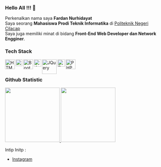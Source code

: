 ### Hello All !!! 👋

<!--
**Fardan-Nurhidayat/Fardan-Nurhidayat** is a ✨ _special_ ✨ repository because its `README.md` (this file) appears on your GitHub profile.

Here are some ideas to get you started:

- 🔭 I’m currently working on ...
- 🌱 I’m currently learning ...
- 👯 I’m looking to collaborate on ...
- 🤔 I’m looking for help with ...
- 💬 Ask me about ...
- 📫 How to reach me: ...
- 😄 Pronouns: ...
- ⚡ Fun fact: ...
-->

Perkenalkan nama saya **Fardan Nurhidayat** <br>
Saya seorang **Mahasiswa Prodi Teknik Informatika** di [Politeknik Negeri Cilacap](https://pnc.ac.id/) <br>
Saya juga memiliki minat di bidang **Front-End Web Developer dan Network Engginer**. <br>


### Tech Stack
  <a href="#"><img align="left" alt="HTML" title="html" width="32px" src="https://upload.wikimedia.org/wikipedia/commons/thumb/6/61/HTML5_logo_and_wordmark.svg/120px-HTML5_logo_and_wordmark.svg.png" /></a>
  <a href="#"><img align="left" alt="CSS" title="CSS" width="22px" src="https://upload.wikimedia.org/wikipedia/commons/thumb/d/d5/CSS3_logo_and_wordmark.svg/1200px-CSS3_logo_and_wordmark.svg.png" /></a>
  <a href="https://getbootstrap.com/"><img align="left" alt="Bootstrap" title="Bootstrap" width="32px" src="https://uxwing.com/wp-content/themes/uxwing/download/brands-and-social-media/bootstrap-5-logo-icon.png" /></a>
  <a href="#"><img align="left" alt="JavaScript" title="JavaScript" width="24px" src="https://upload.wikimedia.org/wikipedia/commons/9/99/Unofficial_JavaScript_logo_2.svg" /></a>
  <a href="#"><img align="left" alt="JQuery" title="JQuery" width="48px" src="https://belajarapaaja.net/wp-content/uploads/2023/02/JQuery-Logo.wine_.png" /></a>
  <a href="https://reactjs.org/"><img align="left" alt="React" title="React" width="24px" src="https://cdn.worldvectorlogo.com/logos/react-2.svg" /></a>
  <a href="https://www.php.net/"><img align="left" alt="PHP" title="PHP" width="32px" src="https://upload.wikimedia.org/wikipedia/commons/thumb/2/27/PHP-logo.svg/1200px-PHP-logo.svg.png" /></a>
 
  <br>
  <br>
  
### Github Statistic
<p align="left">
<a href="https://github.com/Fardan-Nurhidayat">
  <img height="180em" src="https://github-readme-stats-eight-theta.vercel.app/api?username=Fardan-Nurhidayat&show_icons=true&theme=algolia&include_all_commits=true&count_private=true"/>
  <img height="180em" src="https://github-readme-stats-eight-theta.vercel.app/api/top-langs/?username=Fardan-Nurhidayat&layout=compact&langs_count=8&theme=algolia"/>
</a>
</p>


Intip Initp : 
* [Instagram](https://www.instagram.com/fardan_nurhidayat/)
